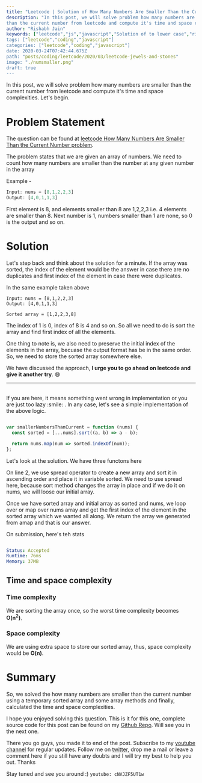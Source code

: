 ```yaml
---
title: "Leetcode | Solution of How Many Numbers Are Smaller Than the Current Number in JavaScript"
description: "In this post, we will solve problem how many numbers are smaller
than the current number from leetcode and compute it's time and space complexities. Let's begin."
author: "Rishabh Jain"
keywords: ["leetcode","js","javascript","Solution of to lower case","rishabh","jain","rishabh jain","rishabh1403","blog","competitive","coding","programming","tech","technology", interview", "interview questions"]
tags: ["leetcode","coding","javascript"]
categories: ["leetcode","coding","javascript"]
date: 2020-03-24T07:42:44.675Z
path: "posts/coding/leetcode/2020/03/leetcode-jewels-and-stones"
image: "./numsmaller.png"
draft: true
---
```


In this post, we will solve problem how many numbers are smaller
than the current number from leetcode and compute it's time and space complexities. Let's begin.
<!--more-->

# Problem Statement
The question can be found at [leetcode How Many Numbers Are Smaller Than the Current Number problem](https://leetcode.com/problems/how-many-numbers-are-smaller-than-the-current-number/).

The problem states that we are given an array of numbers. We need to count how
many numbers are smaller than the number at any given number in the array

Example - 

```js
Input: nums = [8,1,2,2,3]
Output: [4,0,1,1,3]
```

First element is 8, and elements smaller than 8 are 1,2,2,3 i.e. 4 elements are
smaller than 8. Next number is 1, numbers smaller than 1 are none, so 0 is the
output and so on.


# Solution

Let's step back and think about the solution for a minute. If the array was
sorted, the index of the element would be the answer in case there are no
duplicates and first index of the element in case there were duplicates. 

In the same example taken above

```
Input: nums = [8,1,2,2,3]
Output: [4,0,1,1,3]

Sorted array = [1,2,2,3,8]
```

The index of 1 is 0, index of 8 is 4 and so on. So all we need to do is sort the
array and find first index of all the elements. 

One thing to note is, we also need to preserve the initial index of the elements
in the array, becuase the output format has be in the same order. So, we need to
store the sorted array somewhere else.

We have discussed the approach, **I urge you to go ahead on leetcode and give it another try**. :smile:

<hr />
<br />
If you are here, it means something went wrong in implementation or you are just too lazy :smile: . In any case, let's see a simple implementation of the above logic.

```js

var smallerNumbersThanCurrent = function (nums) {
  const sorted = [...nums].sort((a, b) => a - b);

  return nums.map(num => sorted.indexOf(num));
};

```

Let's look at the solution. We have three functons here

On line 2, we use spread operator to create a new array and sort it in ascending
order and place it in variable sorted. We need to use spread here, because sort
method changes the array in place and if we do it on nums, we will loose our
initial array.

Once we have sorted array and initial array as sorted and nums, we loop over or
map over nums array and get the first index of the element in the sorted array
which we wanted all along. We return the array we generated from amap and that
is our answer.

On submission, here's teh stats


```yaml

Status: Accepted
Runtime: 76ms
Memory: 37MB

```

## Time and space complexity

### Time complexity

We are sorting the array once, so the worst time complexity becomes **O(n<sup>2</sup>)**.

### Space complexity

We are using extra space to store our sorted array, thus, space
complexity would be **O(n)**.

# Summary

So, we solved the how many numbers are smaller
than the current number using a temporary sorted array and some array methods and finally, calculated the time and space complexities.

I hope you enjoyed solving this question. This is it for this one, complete source code for this post can be found on my [Github Repo](https://github.com/rishabh1403/leetcode-javascript-solutions). Will see you in the next one.

There you go guys, you made it to end of the post.  Subscribe to my [youtube channel](https://www.youtube.com/rishabh1403) for regular updates. Follow me on [twitter](https://www.twitter.com/rishabhjain1403), drop me a mail or leave a comment here if you still have any doubts and I will try my best to help you out. Thanks

Stay tuned and see you around :)
`youtube: cNVJZF5UT1w`